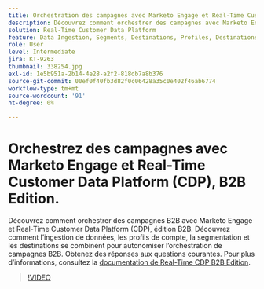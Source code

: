 ```yaml
---
title: Orchestration des campagnes avec Marketo Engage et Real-Time Customer Data Platform, version B2B
description: Découvrez comment orchestrer des campagnes avec Marketo Engage et Real-Time Customer Data Platform (CDP), édition B2B.
solution: Real-Time Customer Data Platform
feature: Data Ingestion, Segments, Destinations, Profiles, Destinations
role: User
level: Intermediate
jira: KT-9263
thumbnail: 338254.jpg
exl-id: 1e5b951a-2b14-4e28-a2f2-818db7a8b376
source-git-commit: 00ef0f40fb3d82f0c06428a35c0e402f46ab6774
workflow-type: tm+mt
source-wordcount: '91'
ht-degree: 0%

---
```


# Orchestrez des campagnes avec Marketo Engage et Real-Time Customer Data Platform (CDP), B2B Edition.

Découvrez comment orchestrer des campagnes B2B avec Marketo Engage et Real-Time Customer Data Platform (CDP), édition B2B. Découvrez comment l’ingestion de données, les profils de compte, la segmentation et les destinations se combinent pour autonomiser l’orchestration de campagnes B2B. Obtenez des réponses aux questions courantes. Pour plus d’informations, consultez la [documentation de Real-Time CDP B2B Edition](https://experienceleague.adobe.com/docs/experience-platform/rtcdp/b2b-overview.html).

>[!VIDEO](https://video.tv.adobe.com/v/338254?learn=on)
